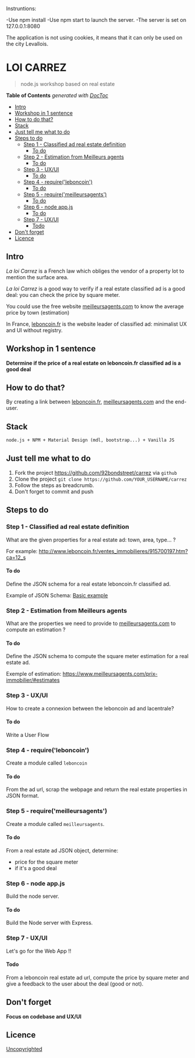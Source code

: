 Instruntions:

-Use npm install
-Use npm start to launch the server.
-The server is set on 127.0.0.1:8080

The application is not using cookies, it means that it can only be used on the city Levallois.

# LOI CARREZ

> node.js workshop based on real estate

<!-- START doctoc generated TOC please keep comment here to allow auto update -->
<!-- DON'T EDIT THIS SECTION, INSTEAD RE-RUN doctoc TO UPDATE -->
**Table of Contents**  *generated with [DocToc](https://github.com/thlorenz/doctoc)*

- [Intro](#intro)
- [Workshop in 1 sentence](#workshop-in-1-sentence)
- [How to do that?](#how-to-do-that)
- [Stack](#stack)
- [Just tell me what to do](#just-tell-me-what-to-do)
- [Steps to do](#steps-to-do)
  - [Step 1 - Classified ad real estate definition](#step-1---classified-ad-real-estate-definition)
    - [To do](#to-do)
  - [Step 2 - Estimation from Meilleurs agents](#step-2---estimation-from-meilleurs-agents)
    - [To do](#to-do-1)
  - [Step 3 - UX/UI](#step-3---uxui)
    - [To do](#to-do-2)
  - [Step 4 - require('leboncoin')](#step-4---requireleboncoin)
    - [To do](#to-do-3)
  - [Step 5 - require('meilleursagents')](#step-5---requiremeilleursagents)
    - [To do](#to-do-4)
  - [Step 6 - node app.js](#step-6---node-appjs)
    - [To do](#to-do-5)
  - [Step 7 - UX/UI](#step-7---uxui)
    - [Todo](#todo)
- [Don't forget](#dont-forget)
- [Licence](#licence)

<!-- END doctoc generated TOC please keep comment here to allow auto update -->


## Intro

*La loi Carrez* is a French law which obliges the vendor of a property lot to mention the surface area.

*La loi Carrez* is a good way to verify if a real estate classified ad is a good deal: you can check the price by square meter.

You could use the free website [meilleursagents.com](https://www.meilleursagents.com/) to know the average price by town (estimation)

In France, [leboncoin.fr](http://www.leboncoin.fr/) is the website leader of classified ad: minimalist UX and UI without registry.

## Workshop in 1 sentence

**Determine if the price of a real estate on leboncoin.fr classified ad is a good deal**

## How to do that?

By creating a link between [leboncoin.fr](http://www.leboncoin.fr/), [meilleursagents.com](https://www.meilleursagents.com) and the end-user.

## Stack

```txt
node.js + NPM + Material Design (mdl, bootstrap...) + Vanilla JS
```

## Just tell me what to do

1. Fork the project https://github.com/92bondstreet/carrez via `github`
1. Clone the project `git clone https://github.com/YOUR_USERNAME/carrez`
1. Follow the steps as breadcrumb.
1. Don't forget to commit and push

## Steps to do

### Step 1 - Classified ad real estate definition

What are the given properties for a real estate ad: town, area, type... ?

For example: http://www.leboncoin.fr/ventes_immobilieres/915700197.htm?ca=12_s

#### To do

Define the JSON schema for a real estate leboncoin.fr classified ad.

Example of JSON Schema: [Basic example](http://json-schema.org/examples.html)

### Step 2 - Estimation from Meilleurs agents

What are the properties we need to provide to [meilleursagents.com](https://www.meilleursagents.com/) to compute an estimation ?

#### To do

Define the JSON schema to compute the square meter estimation for a real estate ad.

Exemple of estimation:
https://www.meilleursagents.com/prix-immobilier/#estimates

### Step 3 - UX/UI

How to create a connexion between the leboncoin ad and lacentrale?

#### To do

Write a User Flow

### Step 4 - require('leboncoin')

Create a module called `leboncoin`

#### To do

From the ad url, scrap the webpage and return the real estate properties in JSON format.

### Step 5 - require('meilleursagents')

Create a module called `meilleursagents`.

#### To do

From a real estate ad JSON object, determine:
* price for the square meter
* if it's a good deal

### Step 6 - node app.js

Build the node server.

#### To do

Build the Node server with Express.

### Step 7 - UX/UI

Let's go for the Web App !!

#### Todo

From a leboncoin real estate ad url, compute the price by square meter and give a feedback to the user about the deal (good or not).

## Don't forget

**Focus on codebase and UX/UI**

## Licence

[Uncopyrighted](http://zenhabits.net/uncopyright/)
